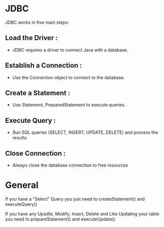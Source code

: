 # JDBC

JDBC works in five main steps:

## Load the Driver :

- JDBC requires a driver to connect Java with a database.

## Establish a Connection :

- Use the Connection object to connect to the database.

## Create a Statement :

- Use Statement, PreparedStatement to execute queries.

## Execute Query :

- Run SQL queries (SELECT, INSERT, UPDATE, DELETE) and process the results.

## Close Connection :

- Always close the database connection to free resources

# General

If you have a "Select" Query you just need to createStatement() and executeQuery()

If you have any Upadte, Modify, Insert, Delete and Like Updating your table you need to prepareStatement() and executeUpdate()
